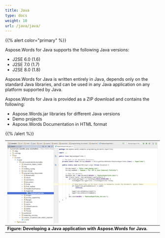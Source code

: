 ```yaml
---
title: Java
type: docs
weight: 10
url: /java/java/
---
```


{{% alert color="primary" %}} 

Aspose.Words for Java supports the following Java versions:

- J2SE 6.0 (1.6)
- J2SE 7.0 (1.7)
- J2SE 8.0 (1.8)

Aspose.Words for Java is written entirely in Java, depends only on the standard Java libraries, and can be used in any Java application on any platform supported by Java.

Aspose.Words for Java is provided as a ZIP download and contains the following: 

- Aspose.Words.jar libraries for different Java versions
- Demo projects
- Aspose.Words Documentation in HTML format

{{% /alert %}} 

|![todo:image_alt_text](java_1.png)|
| :- |
|**Figure: Developing a Java application with Aspose.Words for Java.** |

